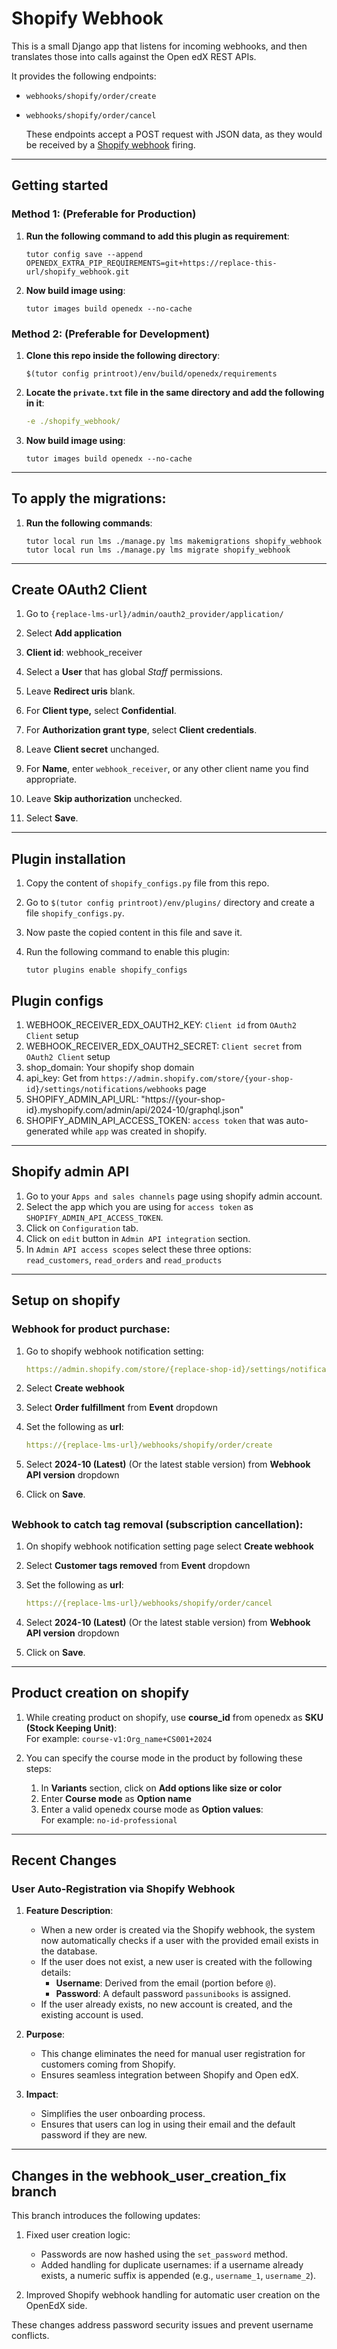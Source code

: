 # Shopify Webhook
This is a small Django app that listens for incoming webhooks, and then translates those into calls against the Open edX REST APIs.

It provides the following endpoints:

* `webhooks/shopify/order/create`  
* `webhooks/shopify/order/cancel`  

  These endpoints accept a POST request with JSON
  data, as they would be received by a [Shopify
  webhook](https://help.shopify.com/en/manual/orders/notifications/webhooks)
  firing.

---

## Getting started

### Method 1: (Preferable for Production)

1. **Run the following command to add this plugin as requirement**:
   
   ```
   tutor config save --append OPENEDX_EXTRA_PIP_REQUIREMENTS=git+https://replace-this-url/shopify_webhook.git
   ```
2. **Now build image using**:
   
   ```
   tutor images build openedx --no-cache
   ```

### Method 2: (Preferable for Development)

1. **Clone this repo inside the following directory**:
   
   ```
   $(tutor config printroot)/env/build/openedx/requirements
   ```
2. **Locate the ``private.txt`` file in the same directory and add the following in it**:
   
   ``` yaml
   -e ./shopify_webhook/
   ```
  
3. **Now build image using**:
   
   ```
   tutor images build openedx --no-cache
   ```

---

## To apply the migrations:

1. **Run the following commands**:
   
   ```
   tutor local run lms ./manage.py lms makemigrations shopify_webhook
   tutor local run lms ./manage.py lms migrate shopify_webhook
   ```

---

## Create OAuth2 Client

1. Go to `{replace-lms-url}/admin/oauth2_provider/application/`  

2. Select **Add application**  

3. **Client id**: webhook_receiver   

4. Select a **User** that has global _Staff_ permissions. 

5. Leave **Redirect uris** blank.

6. For **Client type,** select **Confidential**. 

7. For **Authorization grant type**, select **Client credentials**.  

8. Leave **Client secret** unchanged.

9. For **Name**, enter `webhook_receiver`, or any other client
   name you find appropriate.

10. Leave **Skip authorization** unchecked.

11. Select **Save**.  

---

## Plugin installation
1. Copy the content of ``shopify_configs.py`` file from this repo.  

2. Go to ``$(tutor config printroot)/env/plugins/`` directory and create a file ``shopify_configs.py``.  

3. Now paste the copied content in this file and save it.  

4. Run the following command to enable this plugin:
   ```
   tutor plugins enable shopify_configs
   ```

## Plugin configs
1. WEBHOOK_RECEIVER_EDX_OAUTH2_KEY: `Client id` from `OAuth2 Client` setup
2. WEBHOOK_RECEIVER_EDX_OAUTH2_SECRET: `Client secret` from `OAuth2 Client` setup
3. shop_domain: Your shopify shop domain
4. api_key: Get from `https://admin.shopify.com/store/{your-shop-id}/settings/notifications/webhooks` page
5. SHOPIFY_ADMIN_API_URL: "https://{your-shop-id}.myshopify.com/admin/api/2024-10/graphql.json"
6. SHOPIFY_ADMIN_API_ACCESS_TOKEN: `access token` that was auto-generated while `app` was created in shopify.

---
## Shopify admin API
1. Go to your `Apps and sales channels` page using shopify admin account.
2. Select the app which you are using for `access token` as `SHOPIFY_ADMIN_API_ACCESS_TOKEN`.
3. Click on `Configuration` tab.
4. Click on `edit` button in `Admin API integration` section.
5. In `Admin API access scopes` select these three options:  
   `read_customers`, `read_orders` and `read_products`

---

## Setup on shopify
### Webhook for product purchase:
1. Go to shopify webhook notification setting:  
   ``` yaml
   https://admin.shopify.com/store/{replace-shop-id}/settings/notifications/webhooks 
   ```
 
2. Select **Create webhook**  

3. Select **Order fulfillment** from **Event** dropdown  

4. Set the following as **url**:  
   ``` yaml
   https://{replace-lms-url}/webhooks/shopify/order/create 
   ```

5. Select **2024-10 (Latest)** (Or the latest stable version) from **Webhook API version** dropdown  

6. Click on **Save**.  
##
### Webhook to catch tag removal (subscription cancellation):
1. On shopify webhook notification setting page select **Create webhook**  

3. Select **Customer tags removed** from **Event** dropdown  

4. Set the following as **url**:  
   ``` yaml
   https://{replace-lms-url}/webhooks/shopify/order/cancel 
   ```

5. Select **2024-10 (Latest)** (Or the latest stable version) from **Webhook API version** dropdown  

6. Click on **Save**.  
---

## Product creation on shopify
1. While creating product on shopify, use **course_id** from openedx as **SKU (Stock Keeping Unit)**:  
   For example: 
   `course-v1:Org_name+CS001+2024`
 
2. You can specify the course mode in the product by following these steps:  
   1. In **Variants** section, click on **Add options like size or color**  
   2. Enter **Course mode** as **Option name**
   3. Enter a valid openedx course mode  as **Option values**:  
      For example: `no-id-professional`

---

## Recent Changes

### User Auto-Registration via Shopify Webhook

1. **Feature Description**:
   - When a new order is created via the Shopify webhook, the system now automatically checks if a user with the provided email exists in the database.
   - If the user does not exist, a new user is created with the following details:
     - **Username**: Derived from the email (portion before `@`).
     - **Password**: A default password `passunibooks` is assigned.
   - If the user already exists, no new account is created, and the existing account is used.

2. **Purpose**:
   - This change eliminates the need for manual user registration for customers coming from Shopify.
   - Ensures seamless integration between Shopify and Open edX.

3. **Impact**:
   - Simplifies the user onboarding process.
   - Ensures that users can log in using their email and the default password if they are new.

---

## Changes in the webhook_user_creation_fix branch

This branch introduces the following updates:

1. Fixed user creation logic:
   - Passwords are now hashed using the `set_password` method.
   - Added handling for duplicate usernames: if a username already exists, a numeric suffix is appended (e.g., `username_1`, `username_2`).

2. Improved Shopify webhook handling for automatic user creation on the OpenEdX side.

These changes address password security issues and prevent username conflicts.
